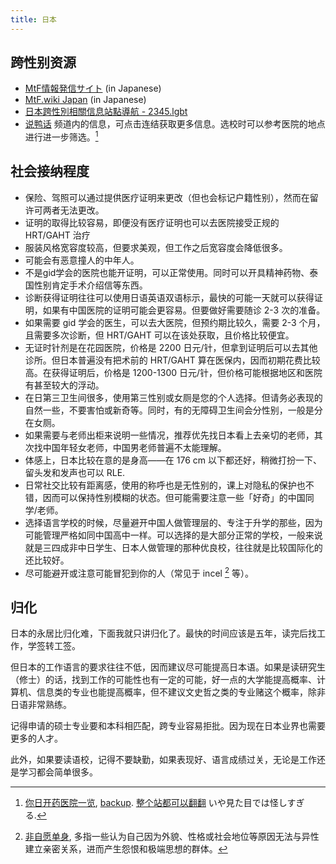 ```yaml
---
title: 日本
---
```


## 跨性别资源

- [MtF情報発信サイト](https://joseika.com/) (in Japanese)
- [MtF.wiki Japan](https://mtf.wiki/ja/docs/) (in Japanese)
- [日本跨性別相關信息站點導航 - 2345.lgbt](https://2345.lgbt/ja/)
- [说鸭话](https://t.me/drukbugchannel/80) 频道内的信息，可点击连结获取更多信息。选校时可以参考医院的地点进行进一步筛选。[^1]

## 社会接纳程度

- 保险、驾照可以通过提供医疗证明来更改（但也会标记户籍性别），然而在留许可两者无法更改。
- 证明的取得比较容易，即便没有医疗证明也可以去医院接受正规的 HRT/GAHT 治疗
- 服装风格宽容度较高，但要求美观，但工作之后宽容度会降低很多。
- 可能会有恶意撞人的中年人。
- 不是gid学会的医院也能开证明，可以正常使用。同时可以开具精神药物、泰国性别肯定手术介绍信等东西。
- 诊断获得证明往往可以使用日语英语双语标示，最快的可能一天就可以获得证明，如果有中国医院的证明可能会更容易。但要做好需要随诊 2-3 次的准备。
- 如果需要 gid 学会的医生，可以去大医院，但预约期比较久，需要 2-3 个月，且需要多次诊断，但 HRT/GAHT 可以在该处获取，且价格比较便宜。
- 无证时针剂是在花园医院，价格是 2200 日元/针，但拿到证明后可以去其他诊所。但日本普遍没有把术前的 HRT/GAHT 算在医保内，因而初期花费比较高。在获得证明后，价格是 1200-1300 日元/针，但价格可能根据地区和医院有甚至较大的浮动。
- 在日第三卫生间很多，使用第三性别或女厕是您的个人选择。但请务必表现的自然一些，不要害怕或新奇等。同时，有的无障碍卫生间会分性别，一般是分在女厕。
- 如果需要与老师出柜来说明一些情况，推荐优先找日本看上去亲切的老师，其次找中国年轻女老师，中国男老师普遍不太能理解。
- 体感上，日本比较在意的是身高——在 176 cm 以下都还好，稍微打扮一下、留头发和发声也可以 RLE.
- 日常社交比较有距离感，使用的称呼也是无性别的，课上对隐私的保护也不错，因而可以保持性别模糊的状态。但可能需要注意一些「好奇」的中国同学/老师。
- 选择语言学校的时候，尽量避开中国人做管理层的、专注于升学的那些，因为可能管理严格如同中国高中一样。可以选择的是大部分正常的学校，一般来说就是三四成非中日学生、日本人做管理的那种优良校，往往就是比较国际化的还比较好。
- 尽可能避开或注意可能冒犯到你的人（常见于 incel [^2] 等）。

## 归化

日本的永居比归化难，下面我就只讲归化了。最快的时间应该是五年，读完后找工作，学签转工签。

但日本的工作语言的要求往往不低，因而建议尽可能提高日本语。如果是读研究生（修士）的话，找到工作的可能性也有一定的可能，好一点的大学能提高概率、计算机、信息类的专业也能提高概率，但不建议文史哲之类的专业赌这个概率，除非日语非常熟练。

记得申请的硕士专业要和本科相匹配，跨专业容易拒批。因为现在日本业界也需要更多的人才。

此外，如果要读语校，记得不要缺勤，如果表现好、语言成绩过关，无论是工作还是学习都会简单很多。

[^1]: [你日开药医院一览](http://wasadasan.com/voice2/hormon-byouin/), [backup](https://drive.google.com/file/d/1MCmDobItGdIaovm4c5CrbhrGmxrpA1IT/view?usp=drivesdk). [整个站都可以翻翻](http://naowasada.xsrv.jp/) いや見た目では怪しすぎる.
[^2]: [非自愿单身](https://zh.wikipedia.org/wiki/%E9%9D%9E%E8%87%AA%E9%A1%98%E5%96%AE%E8%BA%AB), 多指一些认为自己因为外貌、性格或社会地位等原因无法与异性建立亲密关系，进而产生怨恨和极端思想的群体。
